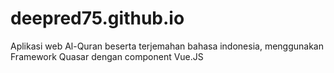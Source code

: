 # deepred75.github.io

Aplikasi web Al-Quran beserta terjemahan bahasa indonesia, menggunakan Framework Quasar dengan component Vue.JS

